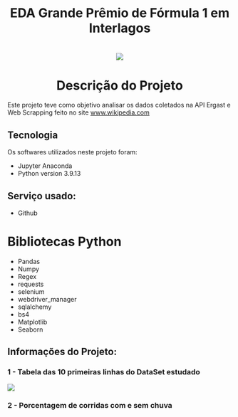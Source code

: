 # <h1 align="center"> EDA Grande Prêmio de Fórmula 1 em Interlagos </h1>


# <h1 align="center"> <img src="https://user-images.githubusercontent.com/119675645/235691951-3372ead8-9ead-457c-b6fd-82854caed3c6.jpg" > </h1>


## <h1 align="center"> Descrição do Projeto </h1>

Este projeto teve como objetivo analisar os dados coletados na API Ergast e Web Scrapping feito no site www.wikipedia.com


## Tecnologia

Os softwares utilizados neste projeto foram:

* Jupyter Anaconda
* Python version  3.9.13


## Serviço usado:

* Github


# Bibliotecas Python

* Pandas
* Numpy
* Regex
* requests
* selenium
* webdriver_manager
* sqlalchemy
* bs4
* Matplotlib
* Seaborn


## Informações do Projeto:

### 1 - Tabela das 10 primeiras linhas do DataSet estudado

<img src="https://user-images.githubusercontent.com/119675645/235696260-0fd8d0b4-29bb-43a1-b29e-2117b08b4369.jpg" >

### 2 - Porcentagem de corridas com e sem chuva






